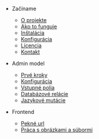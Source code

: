 - Začíname
    - [O projekte](README.md)
    - [Ako to funguje](how-it-works.md)
    - [Inštalácia](install.md)
    - [Konfigurácia](config.md)
    - [Licencia](license.md)
    - [Kontakt](contact.md)

- Admin model
    - [Prvé kroky](model.md)
    - [Konfigurácia](model-parameters.md)
    - [Vstupné polia](model-fields.md)
    - [Databázové relácie](model-relations.md)
    - [Jazykové mutácie](languages.md)

- Frontend
    - [Pekné url](model-sluggable.md)
    - [Práca s obrázkami a súbormi](model-images.md)